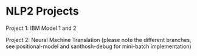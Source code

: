 # NLP2 Projects

Project 1: IBM Model 1 and 2

Project 2: Neural Machine Translation (please note the different branches, see positional-model and santhosh-debug for mini-batch implementation) 
